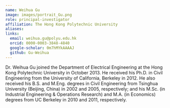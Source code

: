 ```yaml
---
name: Weihua Gu
image: images/portrait_Gu.png
role: principal-investigator
affiliation: The Hong Kong Polytechnic University
aliases:
links:
  email: weihua.gu@polyu.edu.hk
  orcid: 0000-0003-3848-4840
  google-scholar: 0m7hMYkAAAAJ
  github: Gu-Weihua
---
```


Dr. Weihua Gu joined the Department of Electrical Engineering at the Hong Kong Polytechnic University in October 2013. He received his Ph.D. in Civil Engineering from the University of California, Berkeley in 2012. He also received his B.S. and M.Eng. degrees in Civil Engineering from Tsinghua University (Beijing, China) in 2002 and 2005, respectively; and his M.Sc. (in Industrial Engineering & Operations Research) and M.A. (in Economics) degrees from UC Berkeley in 2010 and 2011, respectively.

